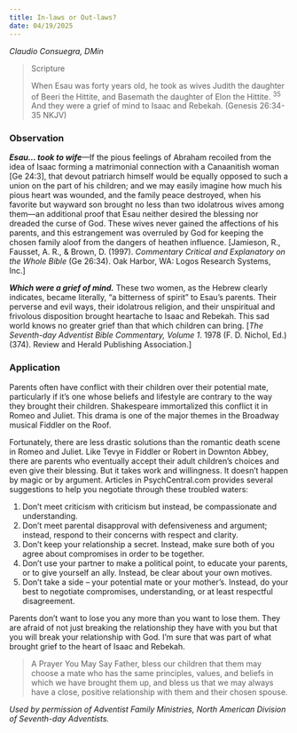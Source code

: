 ```yaml
---
title: In-laws or Out-laws?
date: 04/19/2025
---
```


_Claudio Consuegra, DMin_

> <p>Scripture</p>
> When Esau was forty years old, he took as wives Judith the daughter of Beeri the Hittite, and Basemath the daughter of Elon the Hittite. <sup>35 </sup>And they were a grief of mind to Isaac and Rebekah. (Genesis 26:34-35 NKJV)

### Observation

_**Esau… took to wife**_—If the pious feelings of Abraham recoiled from the idea of Isaac forming a matrimonial connection with a Canaanitish woman [Ge 24:3], that devout patriarch himself would be equally opposed to such a union on the part of his children; and we may easily imagine how much his pious heart was wounded, and the family peace destroyed, when his favorite but wayward son brought no less than two idolatrous wives among them—an additional proof that Esau neither desired the blessing nor dreaded the curse of God. These wives never gained the affections of his parents, and this estrangement was overruled by God for keeping the chosen family aloof from the dangers of heathen influence. [Jamieson, R., Fausset, A. R., & Brown, D. (1997). _Commentary Critical and Explanatory on the Whole Bible_ (Ge 26:34). Oak Harbor, WA: Logos Research Systems, Inc.]

**_Which were a grief of mind._** These two women, as the Hebrew clearly indicates, became literally, “a bitterness of spirit” to Esau’s parents. Their perverse and evil ways, their idolatrous religion, and their unspiritual and frivolous disposition brought heartache to Isaac and Rebekah. This sad world knows no greater grief than that which children can bring. [_The Seventh-day Adventist Bible Commentary, Volume 1_. 1978 (F. D. Nichol, Ed.) (374). Review and Herald Publishing Association.]

### Application

Parents often have conflict with their children over their potential mate, particularly if it’s one whose beliefs and lifestyle are contrary to the way they brought their children. Shakespeare immortalized this conflict it in Romeo and Juliet. This drama is one of the major themes in the Broadway musical Fiddler on the Roof.

Fortunately, there are less drastic solutions than the romantic death scene in Romeo and Juliet. Like Tevye in Fiddler or Robert in Downton Abbey, there are parents who eventually accept their adult children’s choices and even give their blessing. But it takes work and willingness. It doesn’t happen by magic or by argument. Articles in PsychCentral.com provides several suggestions to help you negotiate through these troubled waters:

1. Don’t meet criticism with criticism but instead, be compassionate and understanding.
2. Don’t meet parental disapproval with defensiveness and argument; instead, respond to their concerns with respect and clarity.
3. Don’t keep your relationship a secret. Instead, make sure both of you agree about compromises in order to be together.
4. Don’t use your partner to make a political point, to educate your parents, or to give yourself an ally. Instead, be clear about your own motives.
5. Don’t take a side – your potential mate or your mother’s. Instead, do your best to negotiate compromises, understanding, or at least respectful disagreement.

Parents don’t want to lose you any more than you want to lose them. They are afraid of not just breaking the relationship they have with you but that you will break your relationship with God. I’m sure that was part of what brought grief to the heart of Isaac and Rebekah.

> <callout>A Prayer You May Say</callout>
> Father, bless our children that them may choose a mate who has the same principles, values, and beliefs in which we have brought them up, and bless us that we may always have a close, positive relationship with them and their chosen spouse.

_Used by permission of Adventist Family Ministries, North American Division of Seventh-day Adventists._